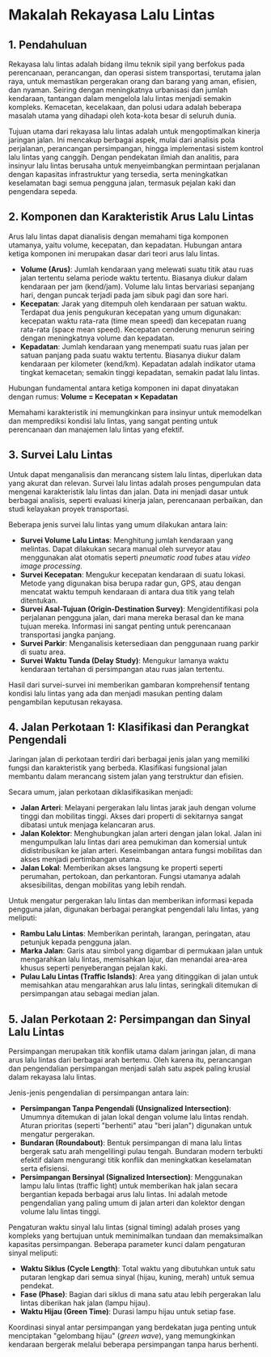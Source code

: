 
# Makalah Rekayasa Lalu Lintas

## 1. Pendahuluan

Rekayasa lalu lintas adalah bidang ilmu teknik sipil yang berfokus pada perencanaan, perancangan, dan operasi sistem transportasi, terutama jalan raya, untuk memastikan pergerakan orang dan barang yang aman, efisien, dan nyaman. Seiring dengan meningkatnya urbanisasi dan jumlah kendaraan, tantangan dalam mengelola lalu lintas menjadi semakin kompleks. Kemacetan, kecelakaan, dan polusi udara adalah beberapa masalah utama yang dihadapi oleh kota-kota besar di seluruh dunia.

Tujuan utama dari rekayasa lalu lintas adalah untuk mengoptimalkan kinerja jaringan jalan. Ini mencakup berbagai aspek, mulai dari analisis pola perjalanan, perancangan persimpangan, hingga implementasi sistem kontrol lalu lintas yang canggih. Dengan pendekatan ilmiah dan analitis, para insinyur lalu lintas berusaha untuk menyeimbangkan permintaan perjalanan dengan kapasitas infrastruktur yang tersedia, serta meningkatkan keselamatan bagi semua pengguna jalan, termasuk pejalan kaki dan pengendara sepeda.

## 2. Komponen dan Karakteristik Arus Lalu Lintas

Arus lalu lintas dapat dianalisis dengan memahami tiga komponen utamanya, yaitu volume, kecepatan, dan kepadatan. Hubungan antara ketiga komponen ini merupakan dasar dari teori arus lalu lintas.

*   **Volume (Arus)**: Jumlah kendaraan yang melewati suatu titik atau ruas jalan tertentu selama periode waktu tertentu. Biasanya diukur dalam kendaraan per jam (kend/jam). Volume lalu lintas bervariasi sepanjang hari, dengan puncak terjadi pada jam sibuk pagi dan sore hari.
*   **Kecepatan**: Jarak yang ditempuh oleh kendaraan per satuan waktu. Terdapat dua jenis pengukuran kecepatan yang umum digunakan: kecepatan waktu rata-rata (time mean speed) dan kecepatan ruang rata-rata (space mean speed). Kecepatan cenderung menurun seiring dengan meningkatnya volume dan kepadatan.
*   **Kepadatan**: Jumlah kendaraan yang menempati suatu ruas jalan per satuan panjang pada suatu waktu tertentu. Biasanya diukur dalam kendaraan per kilometer (kend/km). Kepadatan adalah indikator utama tingkat kemacetan; semakin tinggi kepadatan, semakin padat lalu lintas.

Hubungan fundamental antara ketiga komponen ini dapat dinyatakan dengan rumus:
**Volume = Kecepatan × Kepadatan**

Memahami karakteristik ini memungkinkan para insinyur untuk memodelkan dan memprediksi kondisi lalu lintas, yang sangat penting untuk perencanaan dan manajemen lalu lintas yang efektif.

## 3. Survei Lalu Lintas

Untuk dapat menganalisis dan merancang sistem lalu lintas, diperlukan data yang akurat dan relevan. Survei lalu lintas adalah proses pengumpulan data mengenai karakteristik lalu lintas dan jalan. Data ini menjadi dasar untuk berbagai analisis, seperti evaluasi kinerja jalan, perencanaan perbaikan, dan studi kelayakan proyek transportasi.

Beberapa jenis survei lalu lintas yang umum dilakukan antara lain:
*   **Survei Volume Lalu Lintas**: Menghitung jumlah kendaraan yang melintas. Dapat dilakukan secara manual oleh surveyor atau menggunakan alat otomatis seperti *pneumatic road tubes* atau *video image processing*.
*   **Survei Kecepatan**: Mengukur kecepatan kendaraan di suatu lokasi. Metode yang digunakan bisa berupa radar gun, GPS, atau dengan mencatat waktu tempuh kendaraan di antara dua titik yang telah ditentukan.
*   **Survei Asal-Tujuan (Origin-Destination Survey)**: Mengidentifikasi pola perjalanan pengguna jalan, dari mana mereka berasal dan ke mana tujuan mereka. Informasi ini sangat penting untuk perencanaan transportasi jangka panjang.
*   **Survei Parkir**: Menganalisis ketersediaan dan penggunaan ruang parkir di suatu area.
*   **Survei Waktu Tunda (Delay Study)**: Mengukur lamanya waktu kendaraan tertahan di persimpangan atau ruas jalan tertentu.

Hasil dari survei-survei ini memberikan gambaran komprehensif tentang kondisi lalu lintas yang ada dan menjadi masukan penting dalam pengambilan keputusan rekayasa.

## 4. Jalan Perkotaan 1: Klasifikasi dan Perangkat Pengendali

Jaringan jalan di perkotaan terdiri dari berbagai jenis jalan yang memiliki fungsi dan karakteristik yang berbeda. Klasifikasi fungsional jalan membantu dalam merancang sistem jalan yang terstruktur dan efisien.

Secara umum, jalan perkotaan diklasifikasikan menjadi:
*   **Jalan Arteri**: Melayani pergerakan lalu lintas jarak jauh dengan volume tinggi dan mobilitas tinggi. Akses dari properti di sekitarnya sangat dibatasi untuk menjaga kelancaran arus.
*   **Jalan Kolektor**: Menghubungkan jalan arteri dengan jalan lokal. Jalan ini mengumpulkan lalu lintas dari area pemukiman dan komersial untuk didistribusikan ke jalan arteri. Keseimbangan antara fungsi mobilitas dan akses menjadi pertimbangan utama.
*   **Jalan Lokal**: Memberikan akses langsung ke properti seperti perumahan, pertokoan, dan perkantoran. Fungsi utamanya adalah aksesibilitas, dengan mobilitas yang lebih rendah.

Untuk mengatur pergerakan lalu lintas dan memberikan informasi kepada pengguna jalan, digunakan berbagai perangkat pengendali lalu lintas, yang meliputi:
*   **Rambu Lalu Lintas**: Memberikan perintah, larangan, peringatan, atau petunjuk kepada pengguna jalan.
*   **Marka Jalan**: Garis atau simbol yang digambar di permukaan jalan untuk mengarahkan lalu lintas, memisahkan lajur, dan menandai area-area khusus seperti penyeberangan pejalan kaki.
*   **Pulau Lalu Lintas (Traffic Islands)**: Area yang ditinggikan di jalan untuk memisahkan atau mengarahkan arus lalu lintas, seringkali ditemukan di persimpangan atau sebagai median jalan.

## 5. Jalan Perkotaan 2: Persimpangan dan Sinyal Lalu Lintas

Persimpangan merupakan titik konflik utama dalam jaringan jalan, di mana arus lalu lintas dari berbagai arah bertemu. Oleh karena itu, perancangan dan pengendalian persimpangan menjadi salah satu aspek paling krusial dalam rekayasa lalu lintas.

Jenis-jenis pengendalian di persimpangan antara lain:
*   **Persimpangan Tanpa Pengendali (Unsignalized Intersection)**: Umumnya ditemukan di jalan lokal dengan volume lalu lintas rendah. Aturan prioritas (seperti "berhenti" atau "beri jalan") digunakan untuk mengatur pergerakan.
*   **Bundaran (Roundabout)**: Bentuk persimpangan di mana lalu lintas bergerak satu arah mengelilingi pulau tengah. Bundaran modern terbukti efektif dalam mengurangi titik konflik dan meningkatkan keselamatan serta efisiensi.
*   **Persimpangan Bersinyal (Signalized Intersection)**: Menggunakan lampu lalu lintas (traffic light) untuk memberikan hak jalan secara bergantian kepada berbagai arus lalu lintas. Ini adalah metode pengendalian yang paling umum di jalan arteri dan kolektor dengan volume lalu lintas tinggi.

Pengaturan waktu sinyal lalu lintas (signal timing) adalah proses yang kompleks yang bertujuan untuk meminimalkan tundaan dan memaksimalkan kapasitas persimpangan. Beberapa parameter kunci dalam pengaturan sinyal meliputi:
*   **Waktu Siklus (Cycle Length)**: Total waktu yang dibutuhkan untuk satu putaran lengkap dari semua sinyal (hijau, kuning, merah) untuk semua pendekat.
*   **Fase (Phase)**: Bagian dari siklus di mana satu atau lebih pergerakan lalu lintas diberikan hak jalan (lampu hijau).
*   **Waktu Hijau (Green Time)**: Durasi lampu hijau untuk setiap fase.

Koordinasi sinyal antar persimpangan yang berdekatan juga penting untuk menciptakan "gelombang hijau" (*green wave*), yang memungkinkan kendaraan bergerak melalui beberapa persimpangan tanpa harus berhenti.
